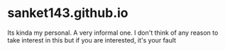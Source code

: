 # sanket143.github.io

Its kinda my personal. A very informal one. I don't think of any reason to take interest in this but if you are interested,
it's your fault
